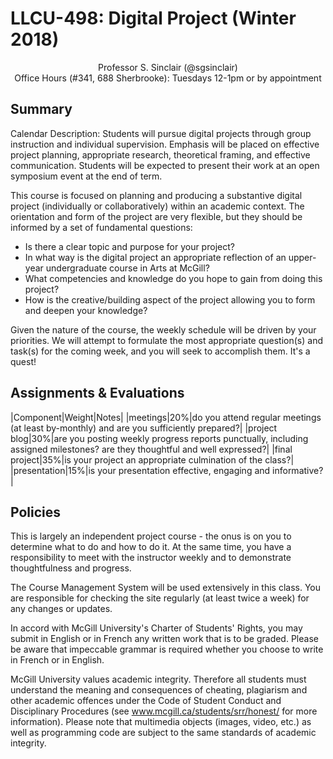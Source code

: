 # LLCU-498: Digital Project (Winter 2018)

<div style="text-align: center">Professor S. Sinclair (@sgsinclair)<br>
Office Hours (#341, 688 Sherbrooke): Tuesdays 12-1pm or by appointment</div>

## Summary

Calendar Description: Students will pursue digital projects through group instruction and individual supervision. Emphasis will be placed on effective project planning, appropriate research, theoretical framing, and effective communication. Students will be expected to present their work at an open symposium event at the end of term.

This course is focused on planning and producing a substantive digital project (individually or collaboratively) within an academic context. The orientation and form of the project are very flexible, but they should be informed by a set of fundamental questions:

* Is there a clear topic and purpose for your project?
* In what way is the digital project an appropriate reflection of an upper-year undergraduate course in Arts at McGill?
* What competencies and knowledge do you hope to gain from doing this project?
* How is the creative/building aspect of the project allowing you to form and deepen your knowledge?

Given the nature of the course, the weekly schedule will be driven by your priorities. We will attempt to formulate the most appropriate question(s) and task(s) for the coming week, and you will seek to accomplish them. It's a quest!

## Assignments & Evaluations

|Component|Weight|Notes|
|meetings|20%|do you attend regular meetings (at least by-monthly) and are you sufficiently prepared?|
|project blog|30%|are you posting weekly progress reports punctually, including assigned milestones? are they thoughtful and well expressed?|
|final project|35%|is your project an appropriate culmination of the class?|
|presentation|15%|is your presentation effective, engaging and informative?|

## Policies

This is largely an independent project course - the onus is on you to determine what to do and how to do it. At the same time, you have a responsibility to meet with the instructor weekly and to demonstrate thoughtfulness and progress.

The Course Management System will be used extensively in this class. You are responsible for checking the site regularly (at least twice a week) for any changes or updates.

In accord with McGill University's Charter of Students' Rights, you may submit in English or in French any written work that is to be graded. Please be aware that impeccable grammar is required whether you choose to write in French or in English.

McGill University values academic integrity. Therefore all students must understand the meaning and consequences of cheating, plagiarism and other academic offences under the Code of Student Conduct and Disciplinary Procedures (see www.mcgill.ca/students/srr/honest/ for more information). Please note that multimedia objects (images, video, etc.) as well as programming code are subject to the same standards of academic integrity.
